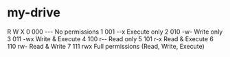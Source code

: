 
# my-drive
 R W X
0	000	---	No permissions
1	001	--x	Execute only
2	010	-w-	Write only
3	011	-wx	Write & Execute
4	100	r--	Read only
5	101	r-x	Read & Execute
6	110	rw-	Read & Write
7	111	rwx	Full permissions (Read, Write, Execute)
